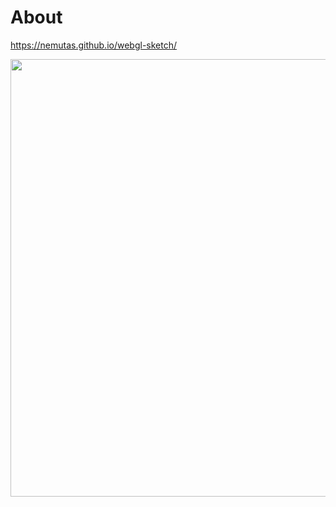 # About

https://nemutas.github.io/webgl-sketch/

<img src='https://github.com/nemutas/webgl-sketch/assets/46724121/2f06b2f9-3b33-451f-a2c5-54bfa9d4c674' alt='' width='700' />
